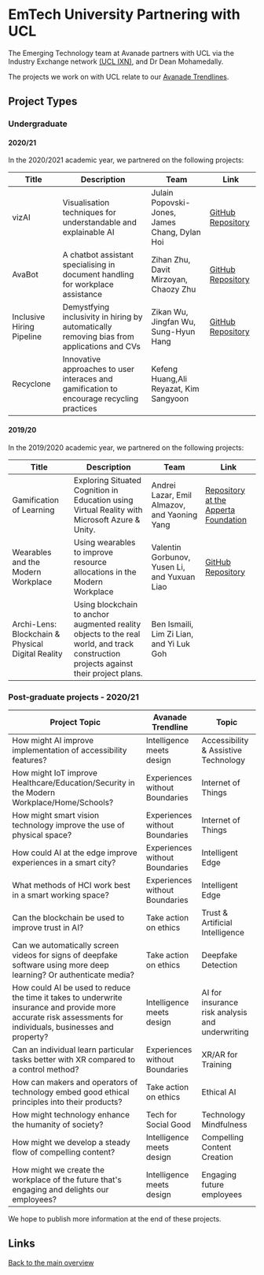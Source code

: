 # EmTech University Partnering with UCL

The Emerging Technology team at Avanade partners with UCL via the Industry Exchange network [(UCL IXN)](https://www.ucl.ac.uk/computer-science/collaborate/ucl-industry-exchange-network-ucl-ixn), and Dr Dean Mohamedally.

The projects we work on with UCL relate to our [Avanade Trendlines](https://www.avanade.com/en/thinking/research-and-insights/trendlines).

## Project Types

### Undergraduate

#### 2020/21
In the 2020/2021 academic year, we partnered on the following projects:

| Title |Description| Team | Link
|---|---|---|---
|vizAI|Visualisation techniques for understandable and explainable AI|Julain Popovski-Jones, James Chang, Dylan Hoi|[GitHub Repository](https://github.com/deCourier/vizAI)
|AvaBot|A chatbot assistant specialising in document handling for workplace assistance | Zihan Zhu, Davit Mirzoyan, Chaozy Zhu|[GitHub Repository](https://github.com/UCLComputerScience/COMP0016_2020_21_Team8)
|Inclusive Hiring Pipeline|Demystfying inclusivity in hiring by automatically removing bias from applications and CVs|Zikan Wu, Jingfan Wu, Sung-Hyun Hang|[GitHub Repository](https://github.com/UCLComputerScience/COMP0016_2020_21_Team9)
|Recyclone|Innovative approaches to user interaces and gamification to encourage recycling practices|Kefeng Huang,Ali Reyazat, Kim Sangyoon|

#### 2019/20

In the 2019/2020 academic year, we partnered on the following projects:

| Title                                             | Description                                                                                                                          | Team                                         | Link                                                                                         |
| ------------------------------------------------- | ------------------------------------------------------------------------------------------------------------------------------------ | -------------------------------------------- | -------------------------------------------------------------------------------------------- |
| Gamification of Learning                          | Exploring Situated Cognition in Education using Virtual Reality with Microsoft Azure & Unity.                                        | Andrei Lazar, Emil Almazov, and Yaoning Yang | [Repository at the Apperta Foundation](https://github.com/AppertaFoundation/IXN_Learning360) |
| Wearables and the Modern Workplace                | Using wearables to improve resource allocations in the Modern Workplace                                                              | Valentin Gorbunov, Yusen Li, and Yuxuan Liao | [GitHub Repository](https://github.com/Shadowhusky/SmartWorkSpace)                           |
| Archi-Lens: Blockchain & Physical Digital Reality | Using blockchain to anchor augmented reality objects to the real world, and track construction projects against their project plans. | Ben Ismaili, Lim Zi Lian, and Yi Luk Goh     |

### Post-graduate projects - 2020/21

| Project Topic                                                                                                                                                 | Avanade Trendline              | Topic                                           |
| ------------------------------------------------------------------------------------------------------------------------------------------------------------- | ------------------------------ | ----------------------------------------------- |
| How might AI improve implementation of accessibility features?                                                                                                | Intelligence meets design      | Accessibility & Assistive Technology            |
| How might IoT improve Healthcare/Education/Security in the Modern Workplace/Home/Schools?                                                                     | Experiences without Boundaries | Internet of Things                              |
| How might smart vision technology improve the use of physical space?                                                                                          | Experiences without Boundaries | Internet of Things                              |
| How could AI at the edge improve experiences in a smart city?                                                                                                 | Experiences without Boundaries | Intelligent Edge                                |
| What methods of HCI work best in a smart working space?                                                                                                       | Experiences without Boundaries | Intelligent Edge                                |
| Can the blockchain be used to improve trust in AI?                                                                                                            | Take action on ethics          | Trust & Artificial Intelligence                 |
| Can we automatically screen videos for signs of deepfake software using more deep learning? Or authenticate media?                                            | Take action on ethics          | Deepfake Detection                              |
| How could AI be used to reduce the time it takes to underwrite insurance and provide more accurate risk assessments for individuals, businesses and property? | Intelligence meets design      | AI for insurance risk analysis and underwriting |
| Can an individual learn particular tasks better with XR compared to a control method?                                                                         | Experiences without Boundaries | XR/AR for Training                              |
| How can makers and operators of technology embed good ethical principles into their products?                                                                 | Take action on ethics          | Ethical AI                                      |
| How might technology enhance the humanity of society?                                                                                                         | Tech for Social Good           | Technology Mindfulness                          |
| How might we develop a steady flow of compelling content?                                                                                                     | Intelligence meets design      | Compelling Content Creation                     |
| How might we create the workplace of the future that's engaging and delights our employees?                                                                   | Intelligence meets design      | Engaging future employees                       |

We hope to publish more information at the end of these projects.

## Links

[Back to the main overview](./README.md)
